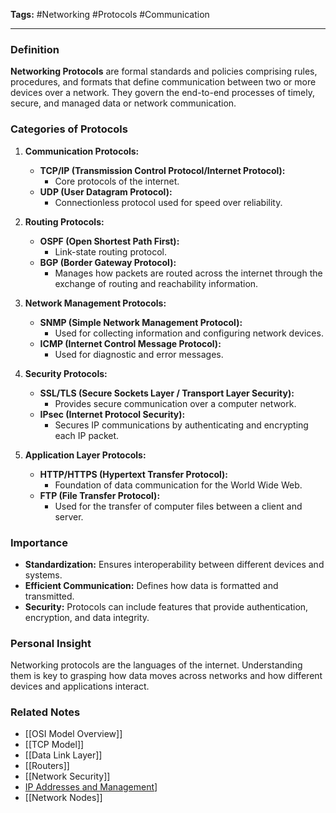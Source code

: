 **Tags:** #Networking #Protocols #Communication

---

### **Definition**

**Networking Protocols** are formal standards and policies comprising rules, procedures, and formats that define communication between two or more devices over a network. They govern the end-to-end processes of timely, secure, and managed data or network communication.

### **Categories of Protocols**

1. **Communication Protocols:**
    
    - **TCP/IP (Transmission Control Protocol/Internet Protocol):**
        - Core protocols of the internet.
    - **UDP (User Datagram Protocol):**
        - Connectionless protocol used for speed over reliability.
2. **Routing Protocols:**
    
    - **OSPF (Open Shortest Path First):**
        - Link-state routing protocol.
    - **BGP (Border Gateway Protocol):**
        - Manages how packets are routed across the internet through the exchange of routing and reachability information.
3. **Network Management Protocols:**
    
    - **SNMP (Simple Network Management Protocol):**
        - Used for collecting information and configuring network devices.
    - **ICMP (Internet Control Message Protocol):**
        - Used for diagnostic and error messages.
4. **Security Protocols:**
    
    - **SSL/TLS (Secure Sockets Layer / Transport Layer Security):**
        - Provides secure communication over a computer network.
    - **IPsec (Internet Protocol Security):**
        - Secures IP communications by authenticating and encrypting each IP packet.
5. **Application Layer Protocols:**
    
    - **HTTP/HTTPS (Hypertext Transfer Protocol):**
        - Foundation of data communication for the World Wide Web.
    - **FTP (File Transfer Protocol):**
        - Used for the transfer of computer files between a client and server.

### **Importance**

- **Standardization:** Ensures interoperability between different devices and systems.
- **Efficient Communication:** Defines how data is formatted and transmitted.
- **Security:** Protocols can include features that provide authentication, encryption, and data integrity.

### **Personal Insight**

Networking protocols are the languages of the internet. Understanding them is key to grasping how data moves across networks and how different devices and applications interact.

### **Related Notes**

- [[OSI Model Overview]]
- [[TCP Model]]
- [[Data Link Layer]]
- [[Routers]]
- [[Network Security]]
- [IP Addresses and Management](IP%20Addresses%20and%20Management.md)]
- [[Network Nodes]]